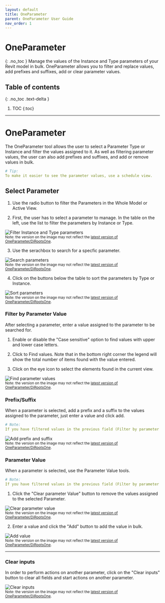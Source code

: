 ```yaml
---
layout: default
title: OneParameter
parent: OneParameter User Guide
nav_order: 1
---
```


# OneParameter
{: .no_toc }
Manage the values of the Instance and Type parameters of your Revit model in bulk. OneParameter allows you to filter and replace values, add prefixes and suffixes, add or clear parameter values.

## Table of contents
{: .no_toc .text-delta }

1. TOC
{:toc}

---

# OneParameter

The OneParameter tool allows the user to select a Parameter Type or Instance and filter the values assigned to it. As well as filtering parameter values, the user can also add prefixes and suffixes, and add or remove values in bulk.

```yaml
# Tip:  
To make it easier to see the parameter values, use a schedule view.
```

## Select Parameter

1. Use the radio button to filter the Parameters in the Whole Model or Active View.

2. First, the user has to select a parameter to manage. In the table on the left, use the list to filter the parameters by Instance or Type.

![Filter Instance and Type parameters](../../../assets\images\OneParameter\OP-FilterInstanceType.gif)  
<sub>Note: the version on the image may not reflect the [latest version of OneParameter/DiRootsOne](https://diroots.com/revit-plugins/dirootsone/).</sub>

3. Use the serachbox to search for a specfic parameter.

![Search parameters](../../../assets\images\OneParameter\OP-Search.gif)  
<sub>Note: the version on the image may not reflect the [latest version of OneParameter/DiRootsOne](https://diroots.com/revit-plugins/dirootsone/).</sub>

4. Click on the buttons below the table to sort the parameters by Type or Instance.

![Sort parameters](../../../assets\images\OneParameter\OP-Sort.gif)  
<sub>Note: the version on the image may not reflect the [latest version of OneParameter/DiRootsOne](https://diroots.com/revit-plugins/dirootsone/).</sub>

### Filter by Parameter Value

After selecting a parameter, enter a value assigned to the parameter to be searched for.

1. Enable or disable the "Case sensitive" option to find values with upper and lower case letters. 

2. Click to Find values. Note that in the bottom right corner the legend will show the total number of items found with the value entered.

3. Click on the eye icon to select the elements found in the current view.

![Find parameter values](../../../assets\images\OneParameter\OP-FilterValue.gif)  
<sub>Note: the version on the image may not reflect the [latest version of OneParameter/DiRootsOne](https://diroots.com/revit-plugins/dirootsone/).</sub>

### Prefix/Suffix

When a parameter is selected, add a prefix and a suffix to the values assigned to the parameter, just enter a value and click add.

```yaml
# Note:  
If you have filtered values in the previous field (Filter by parameter value), the prefix and suffix added will only be assigned to the filtered values. If there is no filtered parameter, the suffix and prefix will be added to all the values of the selected parameter.
```

![Add prefix and suffix](../../../assets\images\OneParameter\OP-PrefixSuffix.gif)  
<sub>Note: the version on the image may not reflect the [latest version of OneParameter/DiRootsOne](https://diroots.com/revit-plugins/dirootsone/).</sub>

### Parameter Value

When a parameter is selected, use the Parameter Value tools.

```yaml
# Note:  
If you have filtered values in the previous field (Filter by parameter value), the actions in the Parameter Value section will only be assigned to the filtered values. If there is no filtered parameter, the actions in the Parameter Value section will be applied to all values of the selected parameter.
```

1. Click the "Clear parameter Value" button to remove the values assigned to the selected Parameter.

![Clear parameter value](../../../assets\images\OneParameter\OP-ClearValue.gif)  
<sub>Note: the version on the image may not reflect the [latest version of OneParameter/DiRootsOne](https://diroots.com/revit-plugins/dirootsone/).</sub>

2. Enter a value and click the "Add" button to add the value in bulk.

![Add value](../../../assets\images\OneParameter\OP-Add.gif)  
<sub>Note: the version on the image may not reflect the [latest version of OneParameter/DiRootsOne](https://diroots.com/revit-plugins/dirootsone/).</sub>

---

### Clear inputs

In order to perform actions on another parameter, click on the "Clear inputs" button to clear all fields and start actions on another parameter.

![Clear inputs](../../../assets\images\OneParameter\OP-ClearInput.gif)  
<sub>Note: the version on the image may not reflect the [latest version of OneParameter/DiRootsOne](https://diroots.com/revit-plugins/dirootsone/).</sub>
